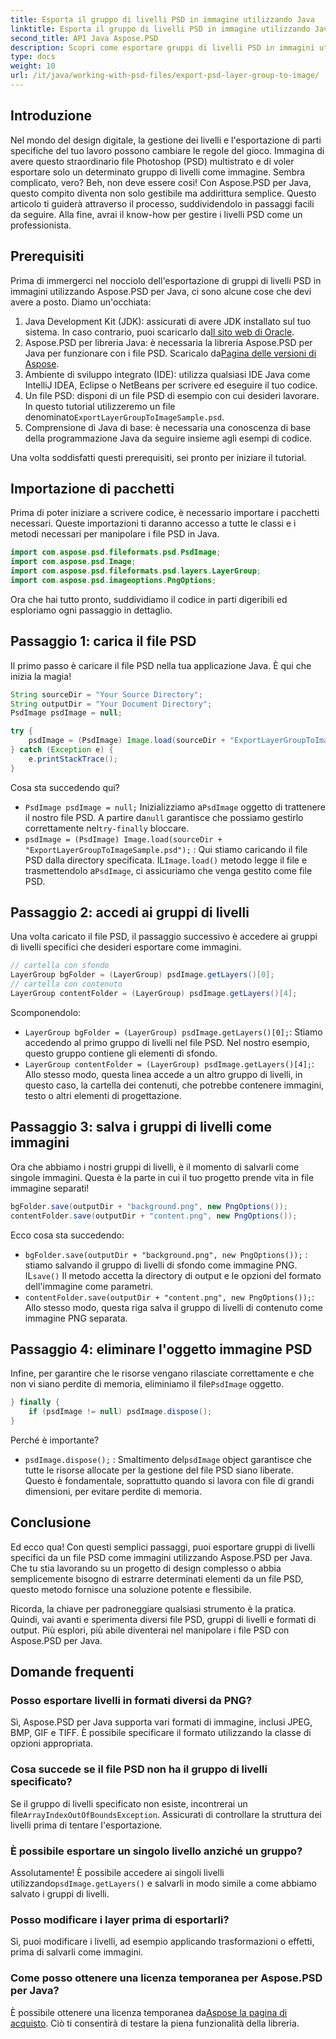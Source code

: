 ```yaml
---
title: Esporta il gruppo di livelli PSD in immagine utilizzando Java
linktitle: Esporta il gruppo di livelli PSD in immagine utilizzando Java
second_title: API Java Aspose.PSD
description: Scopri come esportare gruppi di livelli PSD in immagini utilizzando Aspose.PSD per Java con questa guida passo passo. Perfetto per sviluppatori e designer.
type: docs
weight: 10
url: /it/java/working-with-psd-files/export-psd-layer-group-to-image/
---
```

## Introduzione

Nel mondo del design digitale, la gestione dei livelli e l'esportazione di parti specifiche del tuo lavoro possono cambiare le regole del gioco. Immagina di avere questo straordinario file Photoshop (PSD) multistrato e di voler esportare solo un determinato gruppo di livelli come immagine. Sembra complicato, vero? Beh, non deve essere così! Con Aspose.PSD per Java, questo compito diventa non solo gestibile ma addirittura semplice. Questo articolo ti guiderà attraverso il processo, suddividendolo in passaggi facili da seguire. Alla fine, avrai il know-how per gestire i livelli PSD come un professionista.

## Prerequisiti

Prima di immergerci nel nocciolo dell'esportazione di gruppi di livelli PSD in immagini utilizzando Aspose.PSD per Java, ci sono alcune cose che devi avere a posto. Diamo un'occhiata:

1.  Java Development Kit (JDK): assicurati di avere JDK installato sul tuo sistema. In caso contrario, puoi scaricarlo da[Il sito web di Oracle](https://www.oracle.com/java/technologies/javase-downloads.html).
2. Aspose.PSD per libreria Java: è necessaria la libreria Aspose.PSD per Java per funzionare con i file PSD. Scaricalo da[Pagina delle versioni di Aspose](https://releases.aspose.com/psd/java/).
3. Ambiente di sviluppo integrato (IDE): utilizza qualsiasi IDE Java come IntelliJ IDEA, Eclipse o NetBeans per scrivere ed eseguire il tuo codice.
4.  Un file PSD: disponi di un file PSD di esempio con cui desideri lavorare. In questo tutorial utilizzeremo un file denominato`ExportLayerGroupToImageSample.psd`.
5. Comprensione di Java di base: è necessaria una conoscenza di base della programmazione Java da seguire insieme agli esempi di codice.

Una volta soddisfatti questi prerequisiti, sei pronto per iniziare il tutorial.

## Importazione di pacchetti

Prima di poter iniziare a scrivere codice, è necessario importare i pacchetti necessari. Queste importazioni ti daranno accesso a tutte le classi e i metodi necessari per manipolare i file PSD in Java.

```java
import com.aspose.psd.fileformats.psd.PsdImage;
import com.aspose.psd.Image;
import com.aspose.psd.fileformats.psd.layers.LayerGroup;
import com.aspose.psd.imageoptions.PngOptions;
```

Ora che hai tutto pronto, suddividiamo il codice in parti digeribili ed esploriamo ogni passaggio in dettaglio.

## Passaggio 1: carica il file PSD

Il primo passo è caricare il file PSD nella tua applicazione Java. È qui che inizia la magia!

```java
String sourceDir = "Your Source Directory";
String outputDir = "Your Document Directory";
PsdImage psdImage = null;

try {
    psdImage = (PsdImage) Image.load(sourceDir + "ExportLayerGroupToImageSample.psd");
} catch (Exception e) {
    e.printStackTrace();
}
```

Cosa sta succedendo qui?
- `PsdImage psdImage = null;` Inizializziamo a`PsdImage` oggetto di trattenere il nostro file PSD. A partire da`null` garantisce che possiamo gestirlo correttamente nel`try-finally` bloccare.
- `psdImage = (PsdImage) Image.load(sourceDir + "ExportLayerGroupToImageSample.psd");` : Qui stiamo caricando il file PSD dalla directory specificata. IL`Image.load()` metodo legge il file e trasmettendolo a`PsdImage`, ci assicuriamo che venga gestito come file PSD.

## Passaggio 2: accedi ai gruppi di livelli

Una volta caricato il file PSD, il passaggio successivo è accedere ai gruppi di livelli specifici che desideri esportare come immagini.

```java
// cartella con sfondo
LayerGroup bgFolder = (LayerGroup) psdImage.getLayers()[0];
// cartella con contenuto
LayerGroup contentFolder = (LayerGroup) psdImage.getLayers()[4];
```

Scomponendolo:
- `LayerGroup bgFolder = (LayerGroup) psdImage.getLayers()[0];`: Stiamo accedendo al primo gruppo di livelli nel file PSD. Nel nostro esempio, questo gruppo contiene gli elementi di sfondo.
- `LayerGroup contentFolder = (LayerGroup) psdImage.getLayers()[4];`: Allo stesso modo, questa linea accede a un altro gruppo di livelli, in questo caso, la cartella dei contenuti, che potrebbe contenere immagini, testo o altri elementi di progettazione.

## Passaggio 3: salva i gruppi di livelli come immagini

Ora che abbiamo i nostri gruppi di livelli, è il momento di salvarli come singole immagini. Questa è la parte in cui il tuo progetto prende vita in file immagine separati!

```java
bgFolder.save(outputDir + "background.png", new PngOptions());
contentFolder.save(outputDir + "content.png", new PngOptions());
```

Ecco cosa sta succedendo:
- `bgFolder.save(outputDir + "background.png", new PngOptions());` : stiamo salvando il gruppo di livelli di sfondo come immagine PNG. IL`save()` Il metodo accetta la directory di output e le opzioni del formato dell'immagine come parametri.
- `contentFolder.save(outputDir + "content.png", new PngOptions());`: Allo stesso modo, questa riga salva il gruppo di livelli di contenuto come immagine PNG separata.

## Passaggio 4: eliminare l'oggetto immagine PSD

 Infine, per garantire che le risorse vengano rilasciate correttamente e che non vi siano perdite di memoria, eliminiamo il file`PsdImage` oggetto.

```java
} finally {
    if (psdImage != null) psdImage.dispose();
}
```

Perché è importante?
- `psdImage.dispose();` : Smaltimento del`psdImage` object garantisce che tutte le risorse allocate per la gestione del file PSD siano liberate. Questo è fondamentale, soprattutto quando si lavora con file di grandi dimensioni, per evitare perdite di memoria.

## Conclusione

Ed ecco qua! Con questi semplici passaggi, puoi esportare gruppi di livelli specifici da un file PSD come immagini utilizzando Aspose.PSD per Java. Che tu stia lavorando su un progetto di design complesso o abbia semplicemente bisogno di estrarre determinati elementi da un file PSD, questo metodo fornisce una soluzione potente e flessibile.

Ricorda, la chiave per padroneggiare qualsiasi strumento è la pratica. Quindi, vai avanti e sperimenta diversi file PSD, gruppi di livelli e formati di output. Più esplori, più abile diventerai nel manipolare i file PSD con Aspose.PSD per Java.

## Domande frequenti

### Posso esportare livelli in formati diversi da PNG?
Sì, Aspose.PSD per Java supporta vari formati di immagine, inclusi JPEG, BMP, GIF e TIFF. È possibile specificare il formato utilizzando la classe di opzioni appropriata.

### Cosa succede se il file PSD non ha il gruppo di livelli specificato?
 Se il gruppo di livelli specificato non esiste, incontrerai un file`ArrayIndexOutOfBoundsException`. Assicurati di controllare la struttura dei livelli prima di tentare l'esportazione.

### È possibile esportare un singolo livello anziché un gruppo?
 Assolutamente! È possibile accedere ai singoli livelli utilizzando`psdImage.getLayers()` e salvarli in modo simile a come abbiamo salvato i gruppi di livelli.

### Posso modificare i layer prima di esportarli?
Sì, puoi modificare i livelli, ad esempio applicando trasformazioni o effetti, prima di salvarli come immagini.

### Come posso ottenere una licenza temporanea per Aspose.PSD per Java?
 È possibile ottenere una licenza temporanea da[Aspose la pagina di acquisto](https://purchase.aspose.com/temporary-license/). Ciò ti consentirà di testare la piena funzionalità della libreria.